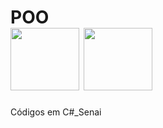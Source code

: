# POO <div><img src="https://cdn.jsdelivr.net/gh/devicons/devicon/icons/windows8/windows8-original.svg" height="100" width="110">    <img src="https://cdn.jsdelivr.net/gh/devicons/devicon/icons/csharp/csharp-plain.svg" height="100" width="110"/>
                                
Códigos em C#_Senai
